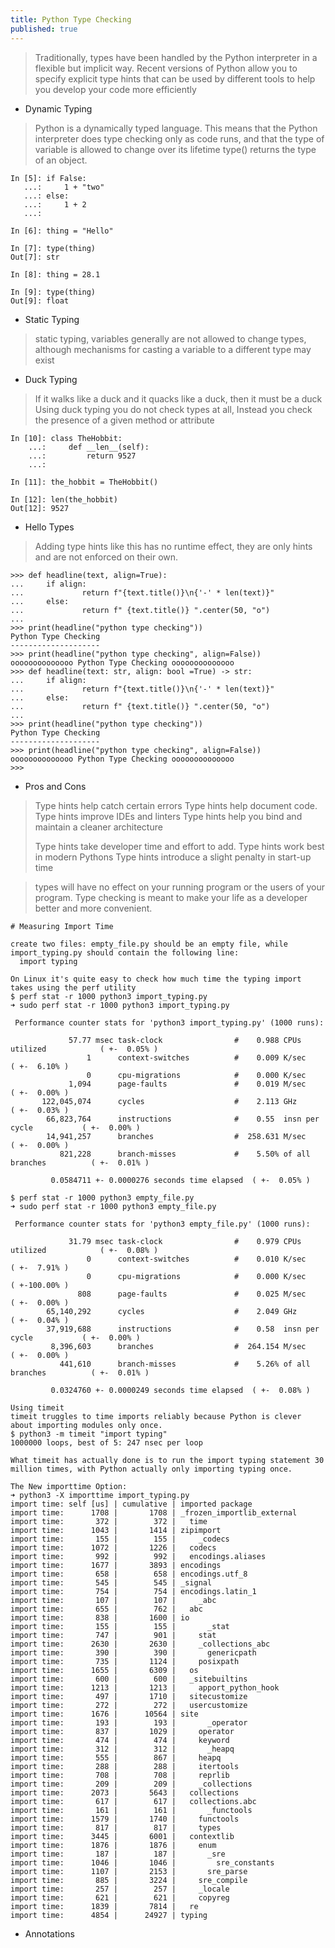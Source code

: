 ```yaml
---
title: Python Type Checking
published: true
---
```


> Traditionally, types have been handled by the Python interpreter in a flexible but implicit way. Recent versions of Python allow you to specify explicit type hints that can be used by different tools to help you develop your code more efficiently

* Dynamic Typing 
> Python is a dynamically typed language. This means that the Python interpreter does type checking only as code runs, and that the type of variable is allowed to change over its lifetime
> type() returns the type of an object.
```
In [5]: if False:
   ...:     1 + "two"
   ...: else:
   ...:     1 + 2
   ...:

In [6]: thing = "Hello"

In [7]: type(thing)
Out[7]: str

In [8]: thing = 28.1

In [9]: type(thing)
Out[9]: float
```

* Static Typing
> static typing, variables generally are not allowed to change types, although mechanisms for casting a variable to a different type may exist


* Duck Typing 
> If it walks like a duck and it quacks like a duck, then it must be a duck
> Using duck typing you do not check types at all, Instead you check the presence of a given method or attribute
```
In [10]: class TheHobbit:
    ...:     def __len__(self):
    ...:         return 9527
    ...:

In [11]: the_hobbit = TheHobbit()

In [12]: len(the_hobbit)
Out[12]: 9527
```

* Hello Types 
> Adding type hints like this has no runtime effect, they are only hints and are not enforced on their own.
```
>>> def headline(text, align=True):
...     if align:
...             return f"{text.title()}\n{'-' * len(text)}"
...     else:
...             return f" {text.title()} ".center(50, "o")
...
>>> print(headline("python type checking"))
Python Type Checking
--------------------
>>> print(headline("python type checking", align=False))
oooooooooooooo Python Type Checking oooooooooooooo
>>> def headline(text: str, align: bool =True) -> str:
...     if align:
...             return f"{text.title()}\n{'-' * len(text)}"
...     else:
...             return f" {text.title()} ".center(50, "o")
...
>>> print(headline("python type checking"))
Python Type Checking
--------------------
>>> print(headline("python type checking", align=False))
oooooooooooooo Python Type Checking oooooooooooooo
>>>
```

* Pros and Cons
> Type hints help catch certain errors 
> Type hints help document code. 
> Type hints improve IDEs and linters
> Type hints help you bind and maintain a cleaner architecture
>
> Type hints take developer time and effort to add.
> Type hints work best in modern Pythons
> Type hints introduce a slight penalty in start-up time

> types will have no effect on your running program or the users of your program. Type checking is meant to make your life as a developer better and more convenient.
```
# Measuring Import Time

create two files: empty_file.py should be an empty file, while import_typing.py should contain the following line:
  import typing

On Linux it's quite easy to check how much time the typing import takes using the perf utility
$ perf stat -r 1000 python3 import_typing.py
➜ sudo perf stat -r 1000 python3 import_typing.py

 Performance counter stats for 'python3 import_typing.py' (1000 runs):

             57.77 msec task-clock                #    0.988 CPUs utilized            ( +-  0.05% )
                 1      context-switches          #    0.009 K/sec                    ( +-  6.10% )
                 0      cpu-migrations            #    0.000 K/sec
             1,094      page-faults               #    0.019 M/sec                    ( +-  0.00% )
       122,045,074      cycles                    #    2.113 GHz                      ( +-  0.03% )
        66,823,764      instructions              #    0.55  insn per cycle           ( +-  0.00% )
        14,941,257      branches                  #  258.631 M/sec                    ( +-  0.00% )
           821,228      branch-misses             #    5.50% of all branches          ( +-  0.01% )

         0.0584711 +- 0.0000276 seconds time elapsed  ( +-  0.05% )

$ perf stat -r 1000 python3 empty_file.py
➜ sudo perf stat -r 1000 python3 empty_file.py

 Performance counter stats for 'python3 empty_file.py' (1000 runs):

             31.79 msec task-clock                #    0.979 CPUs utilized            ( +-  0.08% )
                 0      context-switches          #    0.010 K/sec                    ( +-  7.91% )
                 0      cpu-migrations            #    0.000 K/sec                    ( +-100.00% )
               808      page-faults               #    0.025 M/sec                    ( +-  0.00% )
        65,140,292      cycles                    #    2.049 GHz                      ( +-  0.04% )
        37,919,688      instructions              #    0.58  insn per cycle           ( +-  0.00% )
         8,396,603      branches                  #  264.154 M/sec                    ( +-  0.00% )
           441,610      branch-misses             #    5.26% of all branches          ( +-  0.01% )

         0.0324760 +- 0.0000249 seconds time elapsed  ( +-  0.08% )

Using timeit 
timeit truggles to time imports reliably because Python is clever about importing modules only once.
$ python3 -m timeit "import typing"
1000000 loops, best of 5: 247 nsec per loop

What timeit has actually done is to run the import typing statement 30 million times, with Python actually only importing typing once.

The New importtime Option:
➜ python3 -X importtime import_typing.py
import time: self [us] | cumulative | imported package
import time:      1708 |       1708 | _frozen_importlib_external
import time:       372 |        372 |   time
import time:      1043 |       1414 | zipimport
import time:       155 |        155 |     _codecs
import time:      1072 |       1226 |   codecs
import time:       992 |        992 |   encodings.aliases
import time:      1677 |       3893 | encodings
import time:       658 |        658 | encodings.utf_8
import time:       545 |        545 | _signal
import time:       754 |        754 | encodings.latin_1
import time:       107 |        107 |     _abc
import time:       655 |        762 |   abc
import time:       838 |       1600 | io
import time:       155 |        155 |       _stat
import time:       747 |        901 |     stat
import time:      2630 |       2630 |     _collections_abc
import time:       390 |        390 |       genericpath
import time:       735 |       1124 |     posixpath
import time:      1655 |       6309 |   os
import time:       600 |        600 |   _sitebuiltins
import time:      1213 |       1213 |     apport_python_hook
import time:       497 |       1710 |   sitecustomize
import time:       272 |        272 |   usercustomize
import time:      1676 |      10564 | site
import time:       193 |        193 |       _operator
import time:       837 |       1029 |     operator
import time:       474 |        474 |     keyword
import time:       312 |        312 |       _heapq
import time:       555 |        867 |     heapq
import time:       288 |        288 |     itertools
import time:       708 |        708 |     reprlib
import time:       209 |        209 |     _collections
import time:      2073 |       5643 |   collections
import time:       617 |        617 |   collections.abc
import time:       161 |        161 |       _functools
import time:      1579 |       1740 |     functools
import time:       817 |        817 |     types
import time:      3445 |       6001 |   contextlib
import time:      1876 |       1876 |     enum
import time:       187 |        187 |       _sre
import time:      1046 |       1046 |         sre_constants
import time:      1107 |       2153 |       sre_parse
import time:       885 |       3224 |     sre_compile
import time:       257 |        257 |     _locale
import time:       621 |        621 |     copyreg
import time:      1839 |       7814 |   re
import time:      4854 |      24927 | typing
```

* Annotations 
> 
